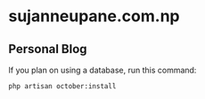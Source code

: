 # sujanneupane.com.np
## Personal Blog

If you plan on using a database, run this command:

```shell
php artisan october:install
```
